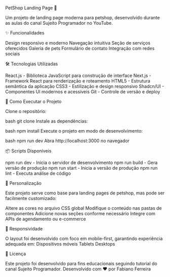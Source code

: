 PetShop Landing Page 🐾

Um projeto de landing page moderna para petshop, desenvolvido durante as aulas do canal Sujeito Programador no YouTube.

✨ Funcionalidades

Design responsivo e moderno
Navegação intuitiva
Seção de serviços oferecidos
Galeria de pets
Formulário de contato
Integração com redes sociais

🛠️ Tecnologias Utilizadas

React.js - Biblioteca JavaScript para construção de interface
Next.js - Framework React para renderização e roteamento
HTML5 - Estrutura semântica da aplicação
CSS3 - Estilização e design responsivo
Shadcn/UI - Componentes UI modernos e acessíveis
Git - Controle de versão e deploy

🚀 Como Executar o Projeto

Clone o repositório:

bash
git clone <url-do-repositorio>
Instale as dependências:

bash
npm install
Execute o projeto em modo de desenvolvimento:

bash
npm run dev
Abra http://localhost:3000 no navegador

📦 Scripts Disponíveis

npm run dev - Inicia o servidor de desenvolvimento
npm run build - Gera versão de produção
npm run start - Inicia a versão de produção
npm run lint - Executa análise de código

🎨 Personalização

Este projeto serve como base para landing pages de petshop, mas pode ser facilmente customizado:

Altere as cores no arquivo CSS global
Modifique o conteúdo nas pastas de componentes
Adicione novas seções conforme necessário
Integre com APIs de agendamento ou e-commerce

📱 Responsividade

O layout foi desenvolvido com foco em mobile-first, garantindo experiência adequada em:
Dispositivos móveis
Tablets
Desktops

📄 Licença

Este projeto foi desenvolvido para fins educacionais seguindo tutorial do canal Sujeito Programador.
Desenvolvido com ❤️ por Fabiano Ferreira
